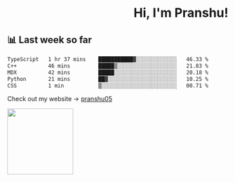 <div align="right" >
   
   <H1>Hi, I'm Pranshu!</H1>

</div>

## 📊 Last week so far
<!--START_SECTION:waka-->

```txt
TypeScript   1 hr 37 mins    ███████████▓░░░░░░░░░░░░░   46.33 %
C++          46 mins         █████▒░░░░░░░░░░░░░░░░░░░   21.83 %
MDX          42 mins         █████░░░░░░░░░░░░░░░░░░░░   20.18 %
Python       21 mins         ██▓░░░░░░░░░░░░░░░░░░░░░░   10.25 %
CSS          1 min           ▒░░░░░░░░░░░░░░░░░░░░░░░░   00.71 %
```

<!--END_SECTION:waka-->

Check out my website -> [pranshu05](https://pranshu05.vercel.app)

<img align="left" width="150" src="https://user-images.githubusercontent.com/70943732/209951571-93b7afe5-f523-4683-b725-5d94b287e94e.png">


